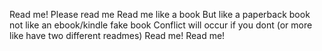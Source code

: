 Read me!
Please read me
Read me like a book
But like a paperback book
not like an ebook/kindle fake book
Conflict will occur if you dont (or more like have two different readmes)
Read me!
Read me!
